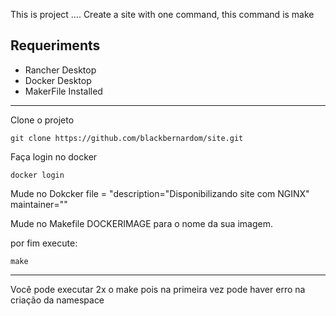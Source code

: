 This is project ....
Create a site with one command, this command is make
## Requeriments
 - Rancher Desktop
 - Docker Desktop
 - MakerFile Installed

---------------------------------------
Clone o projeto

` git clone https://github.com/blackbernardom/site.git `

Faça login no docker

` docker login `

Mude no Dokcker file = "description="Disponibilizando site com NGINX" maintainer=""

Mude no Makefile DOCKERIMAGE para o nome da sua imagem.

por fim execute:

` make `

------
Você pode executar 2x o make pois na primeira vez pode haver erro na criação da namespace

